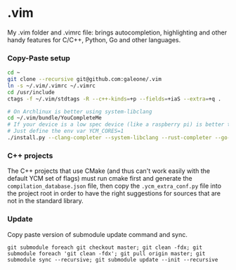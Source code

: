 .vim
====

My .vim folder and .vimrc file: brings autocompletion, highlighting and other handy features for C/C++, Python, Go and other languages.

### Copy-Paste setup

```sh
cd ~
git clone --recursive git@github.com:galeone/.vim
ln -s ~/.vim/.vimrc ~/.vimrc
cd /usr/include
ctags -f ~/.vim/stdtags -R --c++-kinds=+p --fields=+iaS --extra=+q .

# On Archlinux is better using system-libclang
cd ~/.vim/bundle/YouCompleteMe
# If your device is a low spec device (like a raspberry pi) is better to compile using a single core:
# Just define the env var YCM_CORES=1
./install.py --clang-completer --system-libclang --rust-completer --go-completer
```

### C++ projects

The C++ projects that use CMake (and thus can't work easily with the default YCM set of flags) must run cmake first and generate the `compilation_database.json` file, then copy the `.ycm_extra_conf.py` file into the project root in order to have
the right suggestions for sources that are not in the standard library.

### Update

Copy paste version of submodule update command and sync.

```
git submodule foreach git checkout master; git clean -fdx; git submodule foreach 'git clean -fdx'; git pull origin master; git submodule sync --recursive; git submodule update --init --recursive
```
